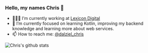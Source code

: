 ### Hello, my names Chris 👋

- 🧑🏻‍💻 I’m currently working at [Lexicon Digital](https://www.lexicon.com.au/)
- 🌱 I’m currently focused on learning Kotlin, improving my backend knowledge and learning more about web services.
- 📫 How to reach me: [@dalziel_chris](https://twitter.com/dalziel_chris)

![Chris's github stats](https://github-readme-stats.vercel.app/api?username=ChristopherDalziel)
